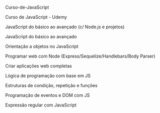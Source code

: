 Curso-de-JavaScript

Curso de JavaScript - Udemy

JavaScript do básico ao avançado (c/ Node.js e projetos)

JavaScript do básico ao avançado

Orientação a objetos no JavaScript

Programar web com Node (Express/Sequelize/Handlebars/Body Parser)

Criar aplicações web completas

Lógica de programação com base em JS   

Estruturas de condição, repetição e funções

Programação de eventos e DOM com JS

Expressão regular com JavaScript

